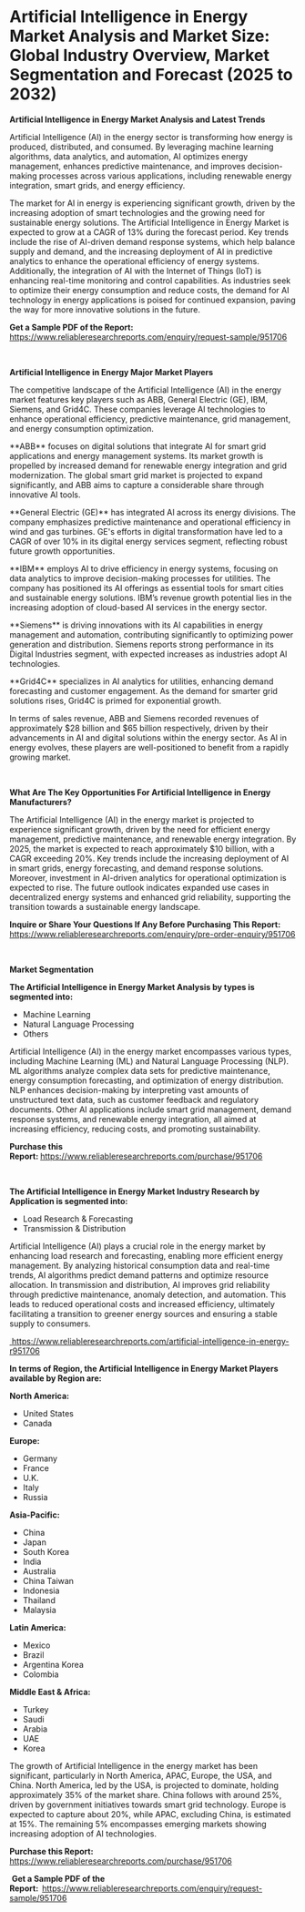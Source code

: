 <p><h1>Artificial Intelligence in Energy Market Analysis and Market Size: Global Industry Overview, Market Segmentation and Forecast (2025 to 2032)</h1></p><p><strong>Artificial Intelligence in Energy Market Analysis and Latest Trends</strong></p>
<p><p>Artificial Intelligence (AI) in the energy sector is transforming how energy is produced, distributed, and consumed. By leveraging machine learning algorithms, data analytics, and automation, AI optimizes energy management, enhances predictive maintenance, and improves decision-making processes across various applications, including renewable energy integration, smart grids, and energy efficiency.</p><p>The market for AI in energy is experiencing significant growth, driven by the increasing adoption of smart technologies and the growing need for sustainable energy solutions. The Artificial Intelligence in Energy Market is expected to grow at a CAGR of 13% during the forecast period. Key trends include the rise of AI-driven demand response systems, which help balance supply and demand, and the increasing deployment of AI in predictive analytics to enhance the operational efficiency of energy systems. Additionally, the integration of AI with the Internet of Things (IoT) is enhancing real-time monitoring and control capabilities. As industries seek to optimize their energy consumption and reduce costs, the demand for AI technology in energy applications is poised for continued expansion, paving the way for more innovative solutions in the future.</p></p>
<p><strong>Get a Sample PDF of the Report:&nbsp;</strong> <a href="https://www.reliableresearchreports.com/enquiry/request-sample/951706?utm_campaign=3519&utm_medium=2&utm_source=Github&utm_content=ia&utm_term=17042025&utm_id=artificial-intelligence-in-energy">https://www.reliableresearchreports.com/enquiry/request-sample/951706</a></p>
<p>&nbsp;</p>
<p><strong>Artificial Intelligence in Energy Major Market Players</strong></p>
<p><p>The competitive landscape of the Artificial Intelligence (AI) in the energy market features key players such as ABB, General Electric (GE), IBM, Siemens, and Grid4C. These companies leverage AI technologies to enhance operational efficiency, predictive maintenance, grid management, and energy consumption optimization.</p><p>**ABB** focuses on digital solutions that integrate AI for smart grid applications and energy management systems. Its market growth is propelled by increased demand for renewable energy integration and grid modernization. The global smart grid market is projected to expand significantly, and ABB aims to capture a considerable share through innovative AI tools.</p><p>**General Electric (GE)** has integrated AI across its energy divisions. The company emphasizes predictive maintenance and operational efficiency in wind and gas turbines. GE's efforts in digital transformation have led to a CAGR of over 10% in its digital energy services segment, reflecting robust future growth opportunities.</p><p>**IBM** employs AI to drive efficiency in energy systems, focusing on data analytics to improve decision-making processes for utilities. The company has positioned its AI offerings as essential tools for smart cities and sustainable energy solutions. IBM’s revenue growth potential lies in the increasing adoption of cloud-based AI services in the energy sector.</p><p>**Siemens** is driving innovations with its AI capabilities in energy management and automation, contributing significantly to optimizing power generation and distribution. Siemens reports strong performance in its Digital Industries segment, with expected increases as industries adopt AI technologies.</p><p>**Grid4C** specializes in AI analytics for utilities, enhancing demand forecasting and customer engagement. As the demand for smarter grid solutions rises, Grid4C is primed for exponential growth.</p><p>In terms of sales revenue, ABB and Siemens recorded revenues of approximately $28 billion and $65 billion respectively, driven by their advancements in AI and digital solutions within the energy sector. As AI in energy evolves, these players are well-positioned to benefit from a rapidly growing market.</p></p>
<p>&nbsp;</p>
<p><strong>What Are The Key Opportunities For Artificial Intelligence in Energy Manufacturers?</strong></p>
<p><p>The Artificial Intelligence (AI) in the energy market is projected to experience significant growth, driven by the need for efficient energy management, predictive maintenance, and renewable energy integration. By 2025, the market is expected to reach approximately $10 billion, with a CAGR exceeding 20%. Key trends include the increasing deployment of AI in smart grids, energy forecasting, and demand response solutions. Moreover, investment in AI-driven analytics for operational optimization is expected to rise. The future outlook indicates expanded use cases in decentralized energy systems and enhanced grid reliability, supporting the transition towards a sustainable energy landscape.</p></p>
<p><strong>Inquire or Share Your Questions If Any Before Purchasing This Report:</strong> <a href="https://www.reliableresearchreports.com/enquiry/pre-order-enquiry/951706?utm_campaign=3519&utm_medium=2&utm_source=Github&utm_content=ia&utm_term=17042025&utm_id=artificial-intelligence-in-energy">https://www.reliableresearchreports.com/enquiry/pre-order-enquiry/951706</a></p>
<p>&nbsp;</p>
<p><strong>Market Segmentation</strong></p>
<p><strong>The Artificial Intelligence in Energy Market Analysis by types is segmented into:</strong></p>
<p><ul><li>Machine Learning</li><li>Natural Language Processing</li><li>Others</li></ul></p>
<p><p>Artificial Intelligence (AI) in the energy market encompasses various types, including Machine Learning (ML) and Natural Language Processing (NLP). ML algorithms analyze complex data sets for predictive maintenance, energy consumption forecasting, and optimization of energy distribution. NLP enhances decision-making by interpreting vast amounts of unstructured text data, such as customer feedback and regulatory documents. Other AI applications include smart grid management, demand response systems, and renewable energy integration, all aimed at increasing efficiency, reducing costs, and promoting sustainability.</p></p>
<p><strong>Purchase this Report:&nbsp;</strong><a href="https://www.reliableresearchreports.com/purchase/951706?utm_campaign=3519&utm_medium=2&utm_source=Github&utm_content=ia&utm_term=17042025&utm_id=artificial-intelligence-in-energy">https://www.reliableresearchreports.com/purchase/951706</a></p>
<p>&nbsp;</p>
<p><strong>The Artificial Intelligence in Energy Market Industry Research by Application is segmented into:</strong></p>
<p><ul><li>Load Research & Forecasting</li><li>Transmission & Distribution</li></ul></p>
<p><p>Artificial Intelligence (AI) plays a crucial role in the energy market by enhancing load research and forecasting, enabling more efficient energy management. By analyzing historical consumption data and real-time trends, AI algorithms predict demand patterns and optimize resource allocation. In transmission and distribution, AI improves grid reliability through predictive maintenance, anomaly detection, and automation. This leads to reduced operational costs and increased efficiency, ultimately facilitating a transition to greener energy sources and ensuring a stable supply to consumers.</p></p>
<p><a href="https://www.reliableresearchreports.com/artificial-intelligence-in-energy-r951706?utm_campaign=3519&utm_medium=2&utm_source=Github&utm_content=ia&utm_term=17042025&utm_id=artificial-intelligence-in-energy">&nbsp;https://www.reliableresearchreports.com/artificial-intelligence-in-energy-r951706</a></p>
<p><strong>In terms of Region, the Artificial Intelligence in Energy Market Players available by Region are:</strong></p>
<p>
    <p> <strong> North America: </strong>
        <ul>
            <li>United States</li>
            <li>Canada</li>
        </ul>
        </p> 
    <p> <strong> Europe: </strong>
        <ul>
            <li>Germany</li>
            <li>France</li>
            <li>U.K.</li>
            <li>Italy</li>
            <li>Russia</li>
        </ul>
        </p> 
    <p> <strong> Asia-Pacific: </strong>
        <ul>
            <li>China</li>
            <li>Japan</li>
            <li>South Korea</li>
            <li>India</li>
            <li>Australia</li>
            <li>China Taiwan</li>
            <li>Indonesia</li>
            <li>Thailand</li>
            <li>Malaysia</li>
        </ul>
        </p> 
    <p> <strong> Latin America: </strong>
        <ul>
            <li>Mexico</li>
            <li>Brazil</li>
            <li>Argentina Korea</li>
            <li>Colombia</li>
        </ul>
        </p> 
    <p> <strong> Middle East & Africa: </strong>
        <ul>
            <li>Turkey</li>
            <li>Saudi</li>
            <li>Arabia</li>
            <li>UAE</li>
            <li>Korea</li>
        </ul>
    </p>
    </p>
<p><p>The growth of Artificial Intelligence in the energy market has been significant, particularly in North America, APAC, Europe, the USA, and China. North America, led by the USA, is projected to dominate, holding approximately 35% of the market share. China follows with around 25%, driven by government initiatives towards smart grid technology. Europe is expected to capture about 20%, while APAC, excluding China, is estimated at 15%. The remaining 5% encompasses emerging markets showing increasing adoption of AI technologies.</p></p>
<p><strong>Purchase this Report: </strong><a href="https://www.reliableresearchreports.com/purchase/951706?utm_campaign=3519&utm_medium=2&utm_source=Github&utm_content=ia&utm_term=17042025&utm_id=artificial-intelligence-in-energy">https://www.reliableresearchreports.com/purchase/951706</a></p>
<p>&nbsp;<strong>Get a Sample PDF of the Report:&nbsp;&nbsp;</strong><a href="https://www.reliableresearchreports.com/enquiry/request-sample/951706?utm_campaign=3519&utm_medium=2&utm_source=Github&utm_content=ia&utm_term=17042025&utm_id=artificial-intelligence-in-energy">https://www.reliableresearchreports.com/enquiry/request-sample/951706</a></p>
<p><strong></strong></p>
<p><p></p><p></p><p></p></p>